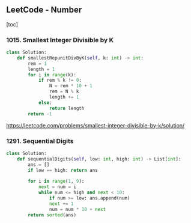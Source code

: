 ## LeetCode - Number

[toc]

### 1015. Smallest Integer Divisible by K

```python
class Solution:
    def smallestRepunitDivByK(self, k: int) -> int:
        rem = 1
        length = 1
        for i in range(k):
            if rem % k != 0:
                N = rem * 10 + 1
                rem = N % k
                length += 1
            else:
                return length
        return -1
```

https://leetcode.com/problems/smallest-integer-divisible-by-k/solution/



### 1291. Sequential Digits

```python
class Solution:
    def sequentialDigits(self, low: int, high: int) -> List[int]:
        ans = []
        if low == high: return ans
        
        for i in range(1, 9):
            next = num = i
            while num <= high and next < 10:
                if num >= low: ans.append(num)
                next += 1
                num = num * 10 + next
        return sorted(ans)
```

